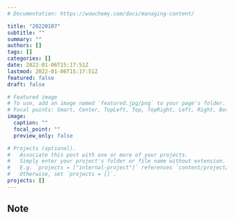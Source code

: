 ```yaml
---
# Documentation: https://wowchemy.com/docs/managing-content/

title: "20220107"
subtitle: ""
summary: ""
authors: []
tags: []
categories: []
date: 2022-01-06T15:17:51Z
lastmod: 2022-01-06T15:17:51Z
featured: false
draft: false

# Featured image
# To use, add an image named `featured.jpg/png` to your page's folder.
# Focal points: Smart, Center, TopLeft, Top, TopRight, Left, Right, BottomLeft, Bottom, BottomRight.
image:
  caption: ""
  focal_point: ""
  preview_only: false

# Projects (optional).
#   Associate this post with one or more of your projects.
#   Simply enter your project's folder or file name without extension.
#   E.g. `projects = ["internal-project"]` references `content/project/deep-learning/index.md`.
#   Otherwise, set `projects = []`.
projects: []
---
```


## Note

